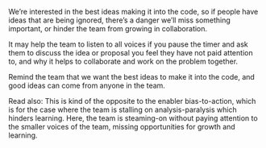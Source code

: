 We’re interested in the best ideas making it into the code, so if people have ideas that are being ignored, there’s a danger we’ll miss something important, or hinder the team from growing in collaboration.

It may help the team to listen to all voices if you pause the timer and ask them to discuss the idea or proposal you feel they have not paid attention to, and why it helps to collaborate and work on the problem together.

Remind the team that we want the best ideas to make it into the code, and good ideas can come from anyone in the team.

Read also: This is kind of the opposite to the enabler bias-to-action, which is for the case where the team is stalling on analysis-paralysis which hinders learning. Here, the team is steaming-on without paying attention to the smaller voices of the team, missing opportunities for growth and learning.


